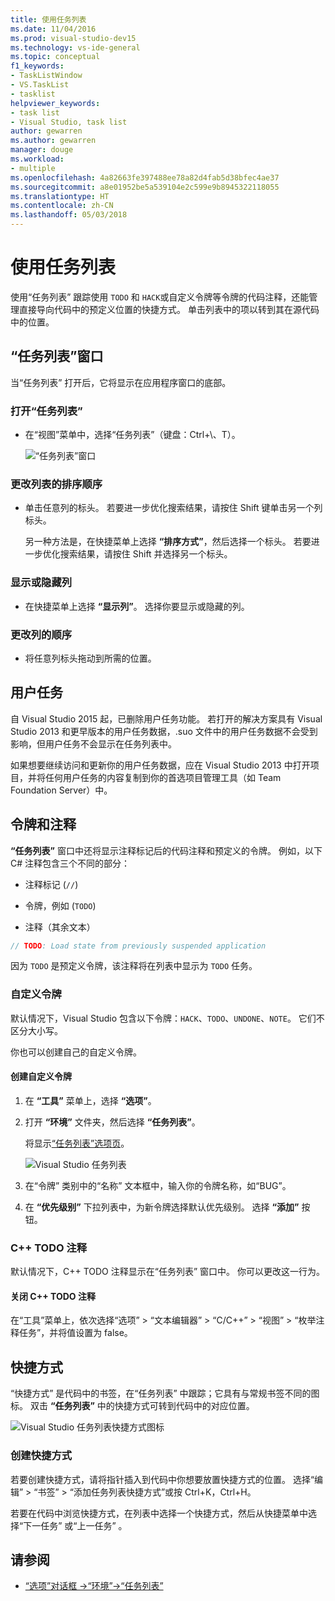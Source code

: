 ```yaml
---
title: 使用任务列表
ms.date: 11/04/2016
ms.prod: visual-studio-dev15
ms.technology: vs-ide-general
ms.topic: conceptual
f1_keywords:
- TaskListWindow
- VS.TaskList
- tasklist
helpviewer_keywords:
- task list
- Visual Studio, task list
author: gewarren
ms.author: gewarren
manager: douge
ms.workload:
- multiple
ms.openlocfilehash: 4a82663fe397488ee78a82d4fab5d38bfec4ae37
ms.sourcegitcommit: a8e01952be5a539104e2c599e9b8945322118055
ms.translationtype: HT
ms.contentlocale: zh-CN
ms.lasthandoff: 05/03/2018
---
```

# <a name="use-the-task-list"></a>使用任务列表

使用“任务列表”  跟踪使用 `TODO` 和 `HACK`或自定义令牌等令牌的代码注释，还能管理直接导向代码中的预定义位置的快捷方式。 单击列表中的项以转到其在源代码中的位置。

## <a name="the-task-list-window"></a>“任务列表”窗口

当“任务列表”  打开后，它将显示在应用程序窗口的底部。

### <a name="open-the-task-list"></a>打开“任务列表”

- 在“视图”菜单中，选择“任务列表”（键盘：Ctrl+\\、T）。

    ![“任务列表”窗口](../ide/media/vs2015_task_list.png "vs2015_task_list")

### <a name="change-the-sort-order-of-the-list"></a>更改列表的排序顺序

- 单击任意列的标头。 若要进一步优化搜索结果，请按住 Shift 键单击另一个列标头。

     另一种方法是，在快捷菜单上选择 **“排序方式”**，然后选择一个标头。 若要进一步优化搜索结果，请按住 Shift 并选择另一个标头。

### <a name="show-or-hide-columns"></a>显示或隐藏列

- 在快捷菜单上选择 **“显示列”**。 选择你要显示或隐藏的列。

### <a name="change-the-order-of-the-columns"></a>更改列的顺序

- 将任意列标头拖动到所需的位置。

## <a name="user-tasks"></a>用户任务

自 Visual Studio 2015 起，已删除用户任务功能。 若打开的解决方案具有 Visual Studio 2013 和更早版本的用户任务数据，.suo 文件中的用户任务数据不会受到影响，但用户任务不会显示在任务列表中。

如果想要继续访问和更新你的用户任务数据，应在 Visual Studio 2013 中打开项目，并将任何用户任务的内容复制到你的首选项目管理工具（如 Team Foundation Server）中。

## <a name="tokens-and-comments"></a>令牌和注释

**“任务列表”** 窗口中还将显示注释标记后的代码注释和预定义的令牌。 例如，以下 C# 注释包含三个不同的部分：

- 注释标记 (`//`)

- 令牌，例如 (`TODO`)

- 注释（其余文本）

```csharp
// TODO: Load state from previously suspended application
```

因为 `TODO` 是预定义令牌，该注释将在列表中显示为 `TODO` 任务。

###  <a name="customTokens"></a> 自定义令牌

默认情况下，Visual Studio 包含以下令牌：`HACK`、`TODO`、`UNDONE`、`NOTE`。 它们不区分大小写。

你也可以创建自己的自定义令牌。

#### <a name="create-a-custom-token"></a>创建自定义令牌

1. 在 **“工具”** 菜单上，选择 **“选项”**。

2. 打开 **“环境”** 文件夹，然后选择 **“任务列表”**。

     将显示[“任务列表”选项页](../ide/reference/task-list-environment-options-dialog-box.md)。

     ![Visual Studio 任务列表](../ide/media/vs2015_task_list_options.png "vs2015_task_list_options")

3. 在“令牌”  类别中的“名称”  文本框中，输入你的令牌名称，如“BUG”。

4. 在 **“优先级别”** 下拉列表中，为新令牌选择默认优先级别。 选择 **“添加”** 按钮。

###  <a name="cppComments"></a> C++ TODO 注释

默认情况下，C++ TODO 注释显示在“任务列表”  窗口中。 你可以更改这一行为。

#### <a name="turn-off-c-todo-comments"></a>关闭 C++ TODO 注释

在“工具”菜单上，依次选择“选项” > “文本编辑器” > “C/C++” > “视图” > “枚举注释任务”，并将值设置为 false。

## <a name="shortcuts"></a>快捷方式

“快捷方式”  是代码中的书签，在“任务列表” 中跟踪；它具有与常规书签不同的图标。 双击 **“任务列表”** 中的快捷方式可转到代码中的对应位置。

![Visual Studio 任务列表快捷方式图标](../ide/media/vs2015_task_list_bookmark.png "vs2015_task_list_bookmark")

### <a name="create-a-shortcut"></a>创建快捷方式

若要创建快捷方式，请将指针插入到代码中你想要放置快捷方式的位置。 选择“编辑” > “书签” > “添加任务列表快捷方式”或按 Ctrl+K，Ctrl+H。

若要在代码中浏览快捷方式，在列表中选择一个快捷方式，然后从快捷菜单中选择“下一任务”  或“上一任务”  。

## <a name="see-also"></a>请参阅

- [“选项”对话框 ->“环境”->“任务列表”](../ide/reference/task-list-environment-options-dialog-box.md)